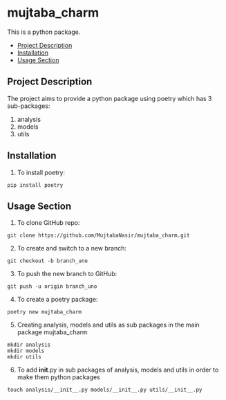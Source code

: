 # mujtaba_charm
This is a python package.


- [Project Description](#project-description)
- [Installation](#installation)
- [Usage Section](#usage-section)

## Project Description
The project aims to provide a python package using poetry which has 3 sub-packages:
1. analysis
2. models
3. utils

## Installation
1. To install poetry:
```
pip install poetry
```

## Usage Section
1. To clone GitHub repo:
```
git clone https://github.com/MujtabaNasir/mujtaba_charm.git
```

2. To create and switch to a new branch:
```
git checkout -b branch_uno
```

3. To push the new branch to GitHub:
```
git push -u origin branch_uno
```

4. To create a poetry package:
```
poetry new mujtaba_charm
```

5. Creating analysis, models and utils as sub packages in the main package mujtaba_charm
```
mkdir analysis
mkdir models
mkdir utils
```

6. To add __init__.py in sub packages of analysis, models and utils in order to make them python packages
```
touch analysis/__init__.py models/__init__.py utils/__init__.py
```